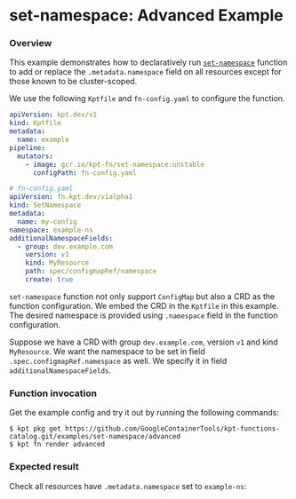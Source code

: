 # set-namespace: Advanced Example

### Overview

This example demonstrates how to declaratively run [`set-namespace`] function
to add or replace the `.metadata.namespace` field on all resources except for
those known to be cluster-scoped.

We use the following `Kptfile` and `fn-config.yaml` to configure the function.

```yaml
apiVersion: kpt.dev/v1
kind: Kptfile
metadata:
  name: example
pipeline:
  mutators:
    - image: gcr.io/kpt-fn/set-namespace:unstable
      configPath: fn-config.yaml
```

```yaml
# fn-config.yaml
apiVersion: fn.kpt.dev/v1alpha1
kind: SetNamespace
metadata:
  name: my-config
namespace: example-ns
additionalNamespaceFields:
  - group: dev.example.com
    version: v1
    kind: MyResource
    path: spec/configmapRef/namespace
    create: true
```

`set-namespace` function not only support `ConfigMap` but also a CRD as the
function configuration. We embed the CRD in the `Kptfile` in this example.
The desired namespace is provided using `.namespace` field in the function
configuration.

Suppose we have a CRD with group `dev.example.com`, version `v1` and kind
`MyResource`. We want the namespace to be set in field
`.spec.configmapRef.namespace` as well. We specify it in field `additionalNamespaceFields`.

### Function invocation

Get the example config and try it out by running the following commands:

```shell
$ kpt pkg get https://github.com/GoogleContainerTools/kpt-functions-catalog.git/examples/set-namespace/advanced
$ kpt fn render advanced
```

### Expected result

Check all resources have `.metadata.namespace` set to `example-ns`:

[`set-namespace`]: https://catalog.kpt.dev/set-namespace/v0.1/
